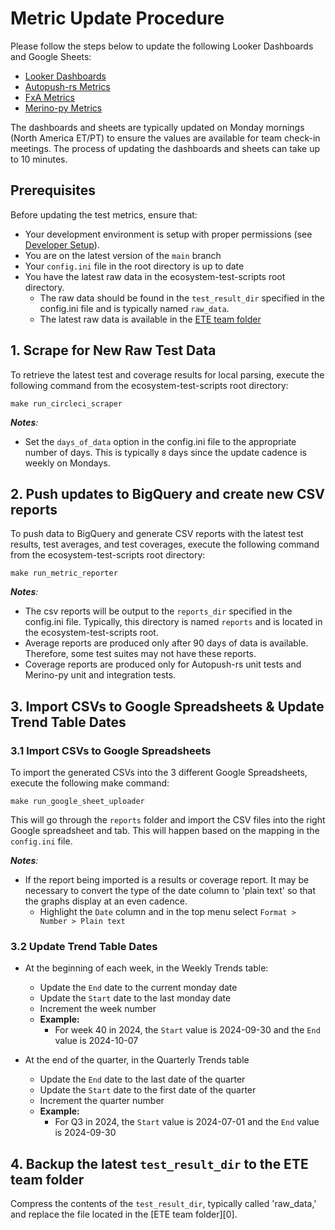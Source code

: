 # Metric Update Procedure

Please follow the steps below to update the following Looker Dashboards and Google Sheets:

- [Looker Dashboards][1]
- [Autopush-rs Metrics][2]
- [FxA Metrics][3]
- [Merino-py Metrics][4]

The dashboards and sheets are typically updated on Monday mornings (North America ET/PT) to ensure
the values are available for team check-in meetings. The process of updating the dashboards and
sheets can take up to 10 minutes.

## Prerequisites

Before updating the test metrics, ensure that:

- Your development environment is setup with proper permissions (see [Developer Setup][5]).
- You are on the latest version of the `main` branch
- Your `config.ini` file in the root directory is up to date
- You have the latest raw data in the ecosystem-test-scripts root directory.
  - The raw data should be found in the `test_result_dir` specified in the config.ini file and is
    typically named `raw_data`.
  - The latest raw data is available in the [ETE team folder][6]

## 1. Scrape for New Raw Test Data

To retrieve the latest test and coverage results for local parsing, execute the following command
from the ecosystem-test-scripts root directory:

```shell
make run_circleci_scraper
```

_**Notes**:_

- Set the `days_of_data` option in the config.ini file to the appropriate number of days. This is
  typically `8` days since the update cadence is weekly on Mondays.

## 2. Push updates to BigQuery and create new CSV reports

To push data to BigQuery and generate CSV reports with the latest test results, test averages, and
test coverages, execute the following command from the ecosystem-test-scripts root directory:

```shell
make run_metric_reporter
```

_**Notes**:_

- The csv reports will be output to the `reports_dir` specified in the config.ini file. Typically,
  this directory is named `reports` and is located in the ecosystem-test-scripts root.
- Average reports are produced only after 90 days of data is available. Therefore, some test suites
  may not have these reports.
- Coverage reports are produced only for Autopush-rs unit tests and Merino-py unit and integration
  tests.

## 3. Import CSVs to Google Spreadsheets & Update Trend Table Dates

### 3.1 Import CSVs to Google Spreadsheets

To import the generated CSVs into the 3 different Google Spreadsheets, execute the following make
command:

```shell
make run_google_sheet_uploader
```

This will go through the `reports` folder and import the CSV files into the right Google spreadsheet
and tab. This will happen based on the mapping in the `config.ini` file.

_**Notes**:_

- If the report being imported is a results or coverage report. It may be necessary to convert the
  type of the date column to 'plain text' so that the graphs display at an even cadence.
  - Highlight the `Date` column and in the top menu select `Format > Number > Plain text`

### 3.2 Update Trend Table Dates

- At the beginning of each week, in the Weekly Trends table:
  - Update the `End` date to the current monday date
  - Update the `Start` date to the last monday date
  - Increment the week number
  - **Example:**
    - For week 40 in 2024, the `Start` value is 2024-09-30 and the `End` value is 2024-10-07

- At the end of the quarter, in the Quarterly Trends table
  - Update the `End` date to the last date of the quarter
  - Update the `Start` date to the first date of the quarter
  - Increment the quarter number
  - **Example:**
    - For Q3 in 2024, the `Start` value is 2024-07-01 and the `End` value is 2024-09-30


## 4. Backup the latest `test_result_dir` to the ETE team folder

Compress the contents of the `test_result_dir`, typically called 'raw_data,' and replace the file
located in the [ETE team folder][0].


[1]: https://mozilla.cloud.looker.com/boards/140
[2]: https://docs.google.com/spreadsheets/d/1abjtg2e-PHm8JDP5A629KFVA-eBc8I5VtFPcz_UCDQs/edit?usp=drive_link
[3]: https://docs.google.com/spreadsheets/d/1qKwxsSI2RNo-qKZflETtBbyZ9b0ZUB_id2SL17_MmYo/edit?usp=drive_link
[4]: https://docs.google.com/spreadsheets/d/1dZjfFVoYYPHmStCbyQkWXfBy9yvL10-g6OLQ3nU_25o/edit?usp=drive_link
[5]: ../developer-guides/developer_setup.md
[6]: https://drive.google.com/drive/folders/1N4YW97gEH6gmdlfDNtuGxUsdo2EKkCAi